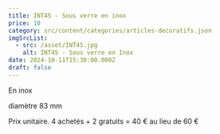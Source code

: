 ```yaml
---
title: INT45 - Sous verre en inox
price: 10
category: src/content/categories/articles-decoratifs.json
imgSrcList:
  - src: /asset/INT45.jpg
    alt: INT45 - Sous verre en Inox
date: 2024-10-11T15:30:00.000Z
draft: false
---
```


En inox

diamètre 83 mm

Prix unitaire. 4 achetés + 2 gratuits = 40 € au lieu de 60 €
